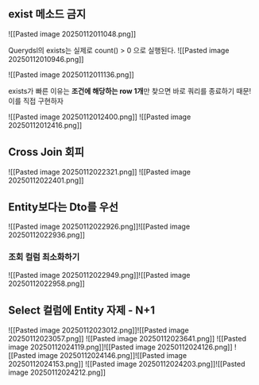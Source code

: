 ## exist 메소드 금지

![[Pasted image 20250112011048.png]]

Querydsl의 exists는 실제로 count() > 0 으로 실행된다.
![[Pasted image 20250112010946.png]]

![[Pasted image 20250112011136.png]]

exists가 빠른 이유는 **조건에 해당하는 row 1개**만 찾으면 바로 쿼리를 종료하기 때문!
이를 직접 구현하자

![[Pasted image 20250112012400.png]]
![[Pasted image 20250112012416.png]]

## Cross Join 회피

![[Pasted image 20250112022321.png]]
![[Pasted image 20250112022401.png]]

## Entity보다는 Dto를 우선

![[Pasted image 20250112022926.png]]![[Pasted image 20250112022936.png]]

### 조회 컬럼 최소화하기
![[Pasted image 20250112022949.png]]![[Pasted image 20250112022958.png]]

## Select 컬럼에 Entity 자제 - N+1

![[Pasted image 20250112023012.png]]![[Pasted image 20250112023057.png]]
![[Pasted image 20250112023641.png]]
![[Pasted image 20250112024119.png]]![[Pasted image 20250112024126.png]]
![[Pasted image 20250112024146.png]]![[Pasted image 20250112024153.png]]
![[Pasted image 20250112024203.png]]![[Pasted image 20250112024212.png]]